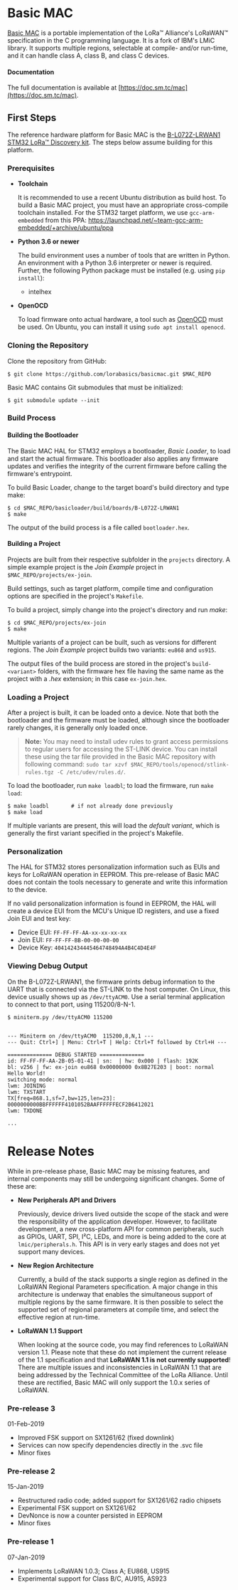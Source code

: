 # Basic MAC

[Basic MAC](https://doc.sm.tc/mac) is a portable implementation of the LoRa™
Alliance's LoRaWAN™ specification in the C programming language. It is a fork
of IBM's LMiC library. It supports multiple regions, selectable at compile-
and/or run-time, and it can handle class A, class B, and class C devices.

#### Documentation

The full documentation is available at
[https://doc.sm.tc/mac](https://doc.sm.tc/mac).

## First Steps

The reference hardware platform for Basic MAC is the [B-L072Z-LRWAN1 STM32
LoRa™ Discovery
kit](https://www.st.com/en/evaluation-tools/b-l072z-lrwan1.html). The steps
below assume building for this platform.

### Prerequisites

* **Toolchain**

    It is recommended to use a recent Ubuntu distribution as build host. To
    build a Basic MAC project, you must have an appropriate cross-compile
    toolchain installed. For the STM32 target platform, we use
    `gcc-arm-embedded` from this PPA:
    <https://launchpad.net/~team-gcc-arm-embedded/+archive/ubuntu/ppa>

* **Python 3.6 or newer**
    
    The build environment uses a number of tools that are written in Python.
    An environment with a Python 3.6 interpreter or newer is required.
    Further, the following Python package must be installed (e.g. using `pip
    install`):
    
    - intelhex

* **OpenOCD**

    To load firmware onto actual hardware, a tool such as
    [OpenOCD](http://openocd.org/) must be used. On Ubuntu, you can install it
    using `sudo apt install openocd`.

### Cloning the Repository

Clone the repository from GitHub:

```
$ git clone https://github.com/lorabasics/basicmac.git $MAC_REPO
```

Basic MAC contains Git submodules that must be initialized:

```
$ git submodule update --init
```

### Build Process

#### Building the Bootloader

The Basic MAC HAL for STM32 employs a bootloader, *Basic Loader*, to load and
start the actual firmware. This bootloader also applies any firmware updates
and verifies the integrity of the current firmware before calling the
firmware's entrypoint.

To build Basic Loader, change to the target board's build directory and type
make:

```
$ cd $MAC_REPO/basicloader/build/boards/B-L072Z-LRWAN1
$ make
```

The output of the build process is a file called `bootloader.hex`.


#### Building a Project

Projects are built from their respective subfolder in the `projects` directory.
A simple example project is the *Join Example* project in
`$MAC_REPO/projects/ex-join`.

Build settings, such as target platform, compile time and configuration options
are specified in the project's `Makefile`.

To build a project, simply change into the project's directory and run _make_:
```
$ cd $MAC_REPO/projects/ex-join
$ make
```

Multiple variants of a project can be built, such as versions for different
regions. The *Join Example* project builds two variants: `eu868` and `us915`.

The output files of the build process are stored in the project's
`build-<variant>` folders, with the firmware hex file having the same name as
the project with a *.hex* extension; in this case `ex-join.hex`.


### Loading a Project

After a project is built, it can be loaded onto a device. Note that both the
bootloader and the firmware must be loaded, although since the bootloader
rarely changes, it is generally only loaded once.

> **Note:**
>   You may need to install udev rules to grant access permissions to regular
>   users for accessing the ST-LINK device. You can install these using the tar
>   file provided in the Basic MAC repository with following command: `sudo tar
>   xzvf $MAC_REPO/tools/openocd/stlink-rules.tgz -C /etc/udev/rules.d/`.

To load the bootloader, run `make loadbl`; to load the firmware, run `make
load`:

```
$ make loadbl       # if not already done previously
$ make load
```

If multiple variants are present, this will load the *default variant*, which
is generally the first variant specified in the project's Makefile.

### Personalization

The HAL for STM32 stores personalization information such as EUIs and keys for
LoRaWAN operation in EEPROM. This pre-release of Basic MAC does not contain the
tools necessary to generate and write this information to the device.

If no valid personalization information is found in EEPROM, the HAL will
create a device EUI from the MCU's Unique ID registers, and use a fixed Join
EUI and test key:

- Device EUI: `FF-FF-FF-AA-xx-xx-xx-xx`
- Join EUI: `FF-FF-FF-BB-00-00-00-00`
- Device Key: `404142434445464748494A4B4C4D4E4F`

### Viewing Debug Output

On the B-L072Z-LRWAN1, the firmware prints debug information to the UART that
is connected via the ST-LINK to the host computer. On Linux, this device
usually shows up as `/dev/ttyACM0`. Use a serial terminal application to
connect to that port, using 115200/8-N-1.

```
$ miniterm.py /dev/ttyACM0 115200
```
```text

--- Miniterm on /dev/ttyACM0  115200,8,N,1 ---
--- Quit: Ctrl+] | Menu: Ctrl+T | Help: Ctrl+T followed by Ctrl+H ---

============== DEBUG STARTED ==============
id: FF-FF-FF-AA-2B-05-01-41 | sn:  | hw: 0x000 | flash: 192K
bl: v256 | fw: ex-join eu868 0x00000000 0x8B27E203 | boot: normal
Hello World!
switching mode: normal
lwm: JOINING
lwm: TXSTART
TX[freq=868.1,sf=7,bw=125,len=23]: 0000000000BBFFFFFF4101052BAAFFFFFFECF2B6412021
lwm: TXDONE

...
```

# Release Notes

While in pre-release phase, Basic MAC may be missing features, and internal
components may still be undergoing significant changes. Some of these are:

- **New Peripherals API and Drivers**

    Previously, device drivers lived outside the scope of the stack and were
    the responsibility of the application developer. However, to facilitate
    development, a new cross-platform API for common peripherals, such as GPIOs,
    UART, SPI, I²C, LEDs, and more is being added to the core at
    `lmic/peripherals.h`. This API is in very early stages and does not yet
    support many devices.

- **New Region Architecture**

    Currently, a build of the stack supports a single region as defined in the
    LoRaWAN Regional Parameters specification. A major change in this
    architecture is underway that enables the simultaneous support of multiple
    regions by the same firmware. It is then possible to select the supported
    set of regional parameters at compile time, and select the effective region
    at run-time.

- **LoRaWAN 1.1 Support**

    When looking at the source code, you may find references to LoRaWAN version
    1.1. Please note that these do not implement the current release of the
    1.1 specification and that **LoRaWAN 1.1 is not currently supported**!
    There are multiple issues and inconsistencies in LoRaWAN 1.1 that are being
    addressed by the Technical Committee of the LoRa Alliance. Until these are
    rectified, Basic MAC will only support the 1.0.x series of LoRaWAN.


### Pre-release 3
01-Feb-2019

- Improved FSK support on SX1261/62 (fixed downlink)
- Services can now specify dependencies directly in the .svc file
- Minor fixes


### Pre-release 2
15-Jan-2019

- Restructured radio code; added support for SX1261/62 radio chipsets
- Experimental FSK support on SX1261/62
- DevNonce is now a counter persisted in EEPROM
- Minor fixes


### Pre-release 1
07-Jan-2019

- Implements LoRaWAN 1.0.3; Class A; EU868, US915
- Experimental support for Class B/C, AU915, AS923
